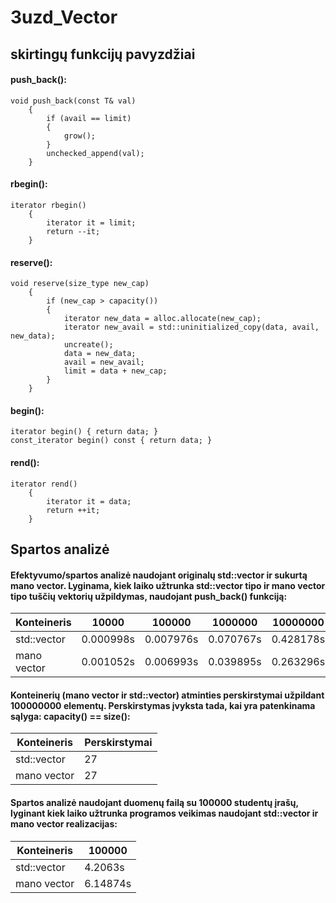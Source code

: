 # 3uzd_Vector
## skirtingų funkcijų pavyzdžiai
#### push_back():
```
void push_back(const T& val)
    {
        if (avail == limit)
        {
            grow();
        }
        unchecked_append(val);
    }
```
#### rbegin():
```
iterator rbegin()
    {
        iterator it = limit;
        return --it;
    }
```
#### reserve():
```
void reserve(size_type new_cap)
    {
        if (new_cap > capacity())
        {
            iterator new_data = alloc.allocate(new_cap);
            iterator new_avail = std::uninitialized_copy(data, avail, new_data);
            uncreate();
            data = new_data;
            avail = new_avail;
            limit = data + new_cap;
        }
    }
```
#### begin():
```
iterator begin() { return data; }
const_iterator begin() const { return data; }
```
#### rend():
```
iterator rend()
    {
        iterator it = data;
        return ++it;
    }
```
## Spartos analizė
#### Efektyvumo/spartos analizė naudojant originalų std::vector ir sukurtą mano vector. Lyginama, kiek laiko užtrunka  std::vector tipo ir mano vector tipo tuščių vektorių užpildymas, naudojant push_back() funkciją:

|  Konteineris       | 10000 | 100000 | 1000000 | 10000000 | 100000000 |
| ------------- | ------------- | ------------- | ------------- | ------------- | ------------- 
| std::vector  | 0.000998s | 0.007976s |  0.070767s | 0.428178s | 2.658888s | 
| mano vector | 0.001052s | 0.006993s | 0.039895s | 0.263296s | 2.180171s |


#### Konteinerių (mano vector ir std::vector) atminties perskirstymai užpildant 100000000 elementų. Perskirstymas įvyksta tada, kai yra patenkinama sąlyga: capacity() == size():

| Konteineris | Perskirstymai |
| ------------- | ------------- |  
| std::vector  | 27| 
| mano vector | 27 |

#### Spartos analizė naudojant duomenų failą su 100000 studentų įrašų, lyginant kiek laiko užtrunka programos veikimas naudojant std::vector ir mano vector realizacijas:

| Konteineris | 100000 | 
| ------------- | ------------- | 
| std::vector  |4.2063s| 
| mano vector | 6.14874s|



